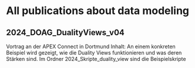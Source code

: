 # All publications about data modeling

## 2024_DOAG_DualityViews_v04
Vortrag an der APEX Connect in Dortmund
Inhalt: An einem konkreten Beispiel wird gezeigt, wie die Duality Views funktionieren und was deren Stärken sind.
Im Ordner 2024_Skripte_duality_view sind die Beispielskripte

